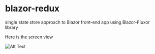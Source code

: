 # blazor-redux
single state store approach to Blazor front-end app using Blazor-Fluxor library

Here is the screen view

![Alt Text](https://github.com/rajeshmuraleedharan/blazor-redux/blob/feature/rajesh/initial/docs/gif/screen-recorder.gif)
